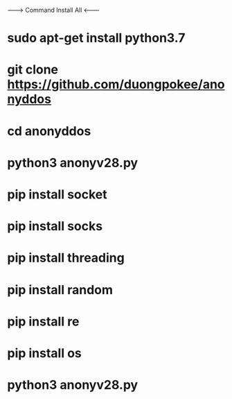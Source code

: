 ---> Command  Install All <---

# sudo apt-get install python3.7 
# git clone https://github.com/duongpokee/anonyddos 
# cd anonyddos 
# python3 anonyv28.py 
# pip install socket 
# pip install socks 
# pip install threading 
# pip install random 
# pip install re 
# pip install os 
# python3 anonyv28.py 
